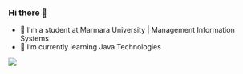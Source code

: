 ### Hi there 👋

- 🏫 I'm a student at Marmara University | Management Information Systems
- 🌱 I’m currently learning Java Technologies

![](https://komarev.com/ghpvc/?username=erenymo&color=red)

